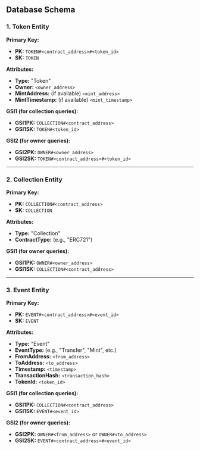 ## Database Schema

### 1. Token Entity

**Primary Key:**

- **PK:** `TOKEN#<contract_address>#<token_id>`
- **SK:** `TOKEN`

**Attributes:**

- **Type:** "Token"
- **Owner:** `<owner_address>`
- **MintAddress:** (if available) `<mint_address>`
- **MintTimestamp:** (if available) `<mint_timestamp>`

**GSI1 (for collection queries):**

- **GSI1PK:** `COLLECTION#<contract_address>`
- **GSI1SK:** `TOKEN#<token_id>`

**GSI2 (for owner queries):**

- **GSI2PK:** `OWNER#<owner_address>`
- **GSI2SK:** `TOKEN#<contract_address>#<token_id>`

---

### 2. Collection Entity

**Primary Key:**

- **PK:** `COLLECTION#<contract_address>`
- **SK:** `COLLECTION`

**Attributes:**

- **Type:** "Collection"
- **ContractType:** (e.g., "ERC721")

**GSI1 (for owner queries):**

- **GSI1PK:** `OWNER#<owner_address>`
- **GSI1SK:** `COLLECTION#<contract_address>`

---

### 3. Event Entity

**Primary Key:**

- **PK:** `EVENT#<contract_address>#<event_id>`
- **SK:** `EVENT`

**Attributes:**

- **Type:** "Event"
- **EventType:** (e.g., "Transfer", "Mint", etc.)
- **FromAddress:** `<from_address>`
- **ToAddress:** `<to_address>`
- **Timestamp:** `<timestamp>`
- **TransactionHash:** `<transaction_hash>`
- **TokenId:** `<token_id>`

**GSI1 (for collection queries):**

- **GSI1PK:** `COLLECTION#<contract_address>`
- **GSI1SK:** `EVENT#<event_id>`

**GSI2 (for owner queries):**

- **GSI2PK:** `OWNER#<from_address>` or `OWNER#<to_address>`
- **GSI2SK:** `EVENT#<contract_address>#<event_id>`
